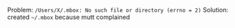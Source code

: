 Problem: ```/Users/X/.mbox: No such file or directory (errno = 2)```
Solution: created ```~/.mbox``` because mutt complained 


